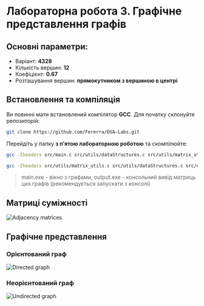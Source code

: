 # Лабораторна робота 3. Графічне представлення графів

## Основні параметри:

- Варіант: **4328**
- Кількість вершин: **12**
- Коефіцієнт: **0.67**
- Розташування вершин: **прямокутником з вершиною в центрі**

## Встановлення та компіляція

Ви повинні мати встановлений компілятор **GCC**. Для початку склонуйте репозиторій:

```bash
git clone https://github.com/Fererra/DSA-Labs.git
```

Перейдіть у папку **з п'ятою лабораторною роботою** та скомпілюйте:

```bash
gcc -Iheaders src/main.c src/utils/dataStructures.c src/utils/matrix_utils.c src/utils/coords_utils.c src/drawing.c -mwindows -o main.exe
```

```bash
gcc -Iheaders src/utils/matrix_utils.c src/utils/dataStructures.c src/output.c -o output.exe
```

> main.exe - вікно з графами, output.exe - консольний вивід матриць цих графів (рекомендується запускати з консолі)

## Матриці суміжності

![Adjacency matrices](https://github.com/user-attachments/assets/7e4ac080-e106-4060-b620-5f2cfa4295be)

## Графічне представлення

### Орієнтований граф

![Directed graph](https://github.com/user-attachments/assets/b2a3ebc0-ab98-484f-adfc-f1fbc0a44274)

### Неорієнтований граф

![Undirected graph](https://github.com/user-attachments/assets/c09d3fed-0c17-41ad-8800-f764f360e033)
